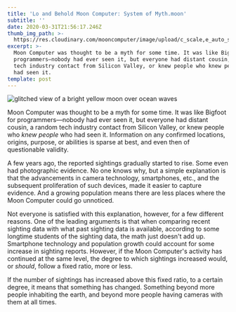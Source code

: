 ```yaml
---
title: 'Lo and Behold Moon Computer: System of Myth.moon'
subtitle: ''
date: 2020-03-31T21:56:17.246Z
thumb_img_path: >-
  https://res.cloudinary.com/mooncomputer/image/upload/c_scale,e_auto_saturation,h_300,q_auto:best/v1585695469/Moon%20Computer%20Blog/RTF/Lo%20and%20Behold%20Moon%20Computer:%20System%20of%20Myth/myth-of-moon-computer-1--filmplusdigital-IpK3kFBNJzQ-unsplash--glitched-2.jpg
excerpt: >-
  Moon Computer was thought to be a myth for some time. It was like Bigfoot for
  programmers—nobody had ever seen it, but everyone had distant cousin, a random
  tech industry contact from Silicon Valley, or knew people who knew people who
  had seen it.
template: post
---
```

![glitched view of a bright yellow moon over ocean waves](https://res.cloudinary.com/mooncomputer/image/upload/c_scale,e_auto_saturation,h_800,q_auto:best/v1585695469/Moon%20Computer%20Blog/RTF/Lo%20and%20Behold%20Moon%20Computer:%20System%20of%20Myth/myth-of-moon-computer-1--filmplusdigital-IpK3kFBNJzQ-unsplash--glitched-2.jpg "Lo and Behold Moon Computer: System of Myth")

Moon Computer was thought to be a myth for some time. It was like Bigfoot for programmers—nobody had ever seen it, but everyone had distant cousin, a random tech industry contact from Silicon Valley, or knew people who *knew people* who had seen it. Information on any confirmed locations, origins, purpose, or abilities is sparse at best, and even then of questionable validity.

A few years ago, the reported sightings gradually started to rise. Some even had photographic evidence. No one knows why, but a simple explanation is that the advancements in camera technology, smartphones, etc., and the subsequent proliferation of such devices, made it easier to capture evidence. And a growing population means there are less places where the Moon Computer could go unnoticed. 

Not everyone is satisfied with this explanation, however, for a few different reasons. One of the leading arguments is that when comparing recent sighting data with what past sighting data is available, according to some longtime students of the sighting data, the math just doesn't add up. Smartphone technology and population growth could account for some increase in sighting reports. However, if the Moon Computer's activity has continued at the same level, the degree to which sightings increased would, or *should*, follow a fixed ratio, more or less. 

If the number of sightings has increased above this fixed ratio, to a certain degree, it means that something has changed. Something beyond more people inhabiting the earth, and beyond more people having cameras with them at all times.